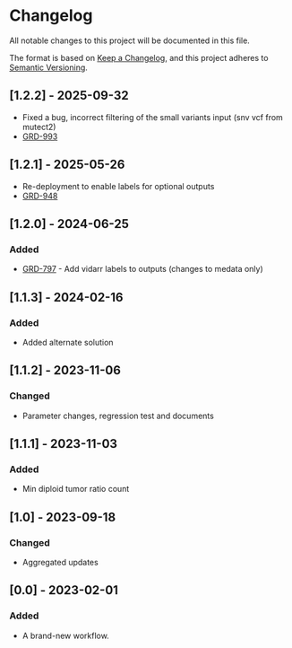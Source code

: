 # Changelog
All notable changes to this project will be documented in this file.

The format is based on [Keep a Changelog](https://keepachangelog.com/en/1.0.0/),
and this project adheres to [Semantic Versioning](https://semver.org/spec/v2.0.0.html).

## [1.2.2] - 2025-09-32
- Fixed a bug, incorrect filtering of the small variants input (snv vcf from mutect2)
- [GRD-993](https://jira.oicr.on.ca/browse/GRD-993)

## [1.2.1] - 2025-05-26
- Re-deployment to enable labels for optional outputs
- [GRD-948](https://jira.oicr.on.ca/browse/GRD-948)

## [1.2.0] - 2024-06-25
### Added
- [GRD-797](https://jira.oicr.on.ca/browse/GRD-797) - Add vidarr labels to outputs (changes to medata only)

## [1.1.3] - 2024-02-16
### Added
- Added alternate solution

## [1.1.2] - 2023-11-06
### Changed
- Parameter changes, regression test and documents

## [1.1.1] - 2023-11-03
### Added
- Min diploid tumor ratio count

## [1.0] - 2023-09-18
### Changed
- Aggregated updates

## [0.0] - 2023-02-01
### Added
- A brand-new workflow.
